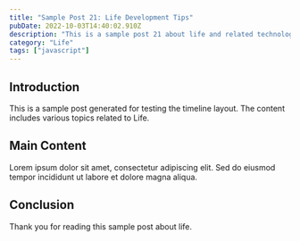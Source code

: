 ```yaml
---
title: "Sample Post 21: Life Development Tips"
pubDate: 2022-10-03T14:40:02.910Z
description: "This is a sample post 21 about life and related technologies. Learn about best practices and modern development techniques."
category: "Life"
tags: ["javascript"]
---
```


## Introduction

This is a sample post generated for testing the timeline layout. The content includes various topics related to Life.

## Main Content

Lorem ipsum dolor sit amet, consectetur adipiscing elit. Sed do eiusmod tempor incididunt ut labore et dolore magna aliqua.

## Conclusion

Thank you for reading this sample post about life.
